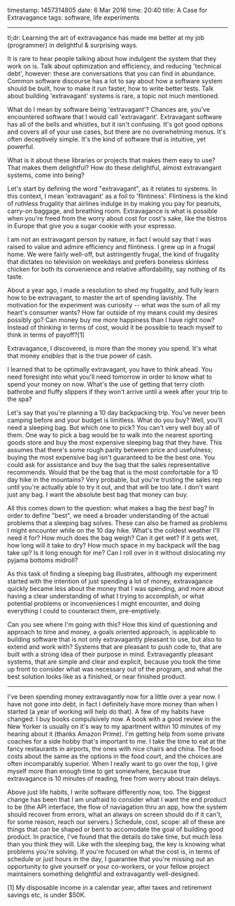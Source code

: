 timestamp: 1457314805
date: 6 Mar 2016
time: 20:40
title: A Case for Extravagance
tags: software, life experiments

---
tl;dr: Learning the art of extravagance has made me better at my job (programmer) in delightful & surprising ways.

It is rare to hear people talking about how indulgent the system that they work on is. Talk about optimization and efficiency, and reducing 'technical debt', however: these are conversations that you can find in abundance. Common software discourse has a lot to say about how a software system should be built, how to make it run faster, how to write better tests.  Talk about building 'extravagant' systems is rare, a topic not much mentioned.

What do I mean by software being 'extravagant'?  Chances are, you've encountered software that I would call 'extravagant'.  Extravagant software has all of the bells and whistles, but it isn't confusing.  It's got good options and covers all of your use cases, but there are no overwhelming menus.  It's often deceptively simple.  It's the kind of  software that is intuitive, yet powerful.  

What is it about these libraries or projects that makes them easy to use?  That makes them delightful?  How do these delightful, almost extravangant systems, come into being?

Let's start by defining the word "extravagant", as it relates to systems.  In this context, I mean 'extravagant' as a foil to 'flintiness'. Flintiness is the kind of ruthless frugality that airlines indulge in by making you pay for peanuts, carry-on baggage, and breathing room.  Extravagance is what is possible when you're freed from the worry about cost for cost's sake, like the bistros in Europe that give you a sugar cookie with your espresso.

I am not an extravagant person by nature, in fact I would say that I was raised to value and admire efficiency and flintiness.  I grew up in a frugal home. We were fairly well-off, but astringently frugal, the kind of frugality that dictates no television on weekdays and prefers boneless skinless chicken for both its convenience and relative affordability, say nothing of its taste.

About a year ago, I made a resolution to shed my frugality, and fully learn how to be extravagant, to master the art of spending lavishly. The motivation for the experiment was curiosity -- what *was* the sum of all my heart's consumer wants? How far outside of my means could my desires possibly go?  Can money buy me more happiness than I have right now? Instead of thinking in terms of cost, would it be possible to teach myself to think in terms of payoff?[1]
 
 Extravagance, I discovered, is more than the money you spend. It's what that money *enables* that is the true power of cash. 

 I learned that to be optimally extravagant, you have to think ahead. You need foresight into what you'll need tomorrow in order to know what to spend your money on now.  What's the use of getting that terry cloth bathrobe and fluffy slippers if they won't arrive until a week after your trip to the spa?

Let's say that you're planning a 10 day backpacking trip. You've never been camping before and your budget is limitless. What do you buy? Well, you'll need a sleeping bag.  But which one to pick?  You can't very well buy all of them.  One way to pick a bag would be to walk into the nearest sporting goods store and buy the most expensive sleeping bag that they have.  This assumes that there's some rough parity between price and usefulness; buying the most expensive bag isn't guaranteed to be the best one. You could ask for assistance and buy the bag that the sales representative recommends. Would that be the bag that is the most comfortable for a 10 day hike in the mountains? Very probable, but you're trusting the sales rep until you're actually able to try it out, and that will be too late.  I don't want just any bag.  I want the absolute best bag that money can buy.

 All this comes down to the question: what makes a bag the *best* bag? In order to define "best", we need a broader understanding of the actual problems that a sleeping bag solves.  These can also be framed as problems I might encounter while on the 10 day hike.  What's the coldest weather I'll need it for? How much does the bag weigh? Can it get wet? If it gets wet, how long will it take to dry? How much space in my backpack will the bag take up? Is it long enough for me? Can I roll over in it without dislocating my pyjama bottoms midroll? 

 As this task of finding a sleeping bag illustrates, although my experiment started with the intention of just spending a lot of money, extravagance quickly became less about the money that I  was spending, and more about having a clear understanding of what I trying to accomplish, or what potential problems or inconveniences I might encounter, and doing everything I could to counteract them, pre-emptively.

 Can you see where I'm going with this? How this kind of questioning and approach to time and money, a goals oriented approach, is applicable to building software that is not only extravagantly pleasant to use, but also to extend and work with? Systems that are pleasant to push code to, that are built with a strong idea of their purpose in mind. Extravagantly pleasant systems, that are simple and clear and explicit, because you took the time up front to consider what was necessary out of the program, and what the best solution looks like as a finished, or near finished product.

 ---


I've been spending money extravagantly now for a little over a year now.  I have not gone into debt, in fact I definitely have more money than when I started (a year of working will help do that).  A few of my habits have changed: I buy books compulsively now.  A book with a good review in the New Yorker is usually on it's way to my apartment within 10 minutes of my hearing about it (thanks Amazon Prime).  I'm getting help from some private coaches for a side hobby that's important to me.  I take the time to eat at the fancy restaurants in airports, the ones with nice chairs and china.  The food costs about the same as the options in the food court, and the choices are often incomparably superior. When I really want to go over the top, I give myself more than enough time to get somewhere, because true extravagance is 10 minutes of reading, free from worry about train delays.

Above just life habits, I write software differently now, too.  The biggest change has been that I am unafraid to consider what I want the end product to be (the API interface, the flow of naviagation thru an app, how the system should recover from errors, what an always on screen should do if it can't, for some reason, reach our servers.)  Schedule, cost, scope: all of these are things that can be shaped or bent to accomodate the goal of building good product.  In practice, I've found that the details do take time, but much less than you think they will.  Like with the sleeping bag, the key is knowing what problems you're solving.  If you're focused on what the cost is, in terms of schedule or just hours in the day, I guarantee that you're missing out an opportunity to give yourself or your co-workers, or your fellow project maintainers something delightful and extravagantly well-designed.

[1] My disposable income in a calendar year, after taxes and retirement savings etc, is under $50K.
